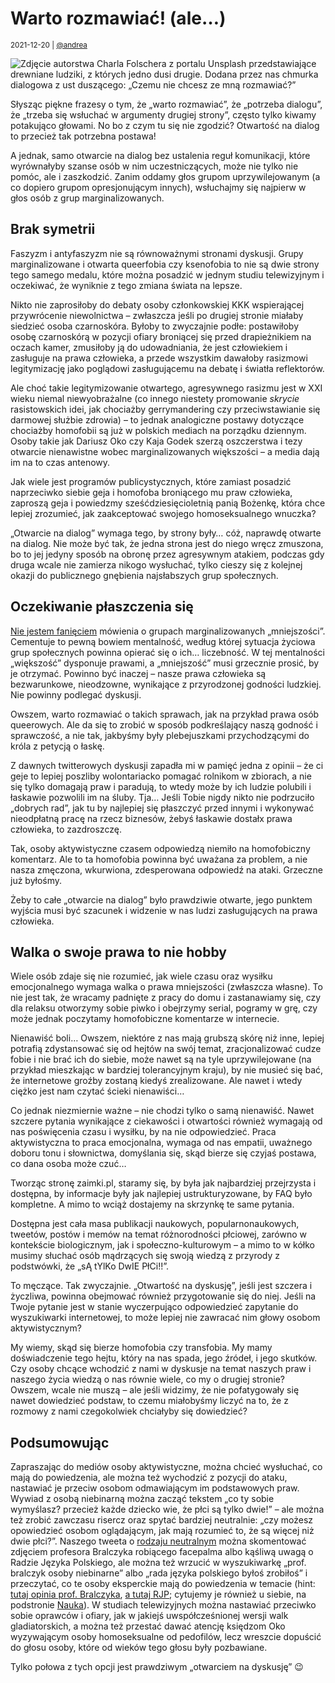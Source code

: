# Warto rozmawiać! (ale…)

<small>2021-12-20 | [@andrea](/@andrea)</small>

![Zdjęcie autorstwa Charla Folschera z portalu Unsplash przedstawiające drewniane ludziki, z których jedno dusi drugie. Dodana przez nas chmurka dialogowa z ust duszącego: „Czemu nie chcesz ze mną rozmawiać?”](/img-local/blog/warto-rozmawiać.png)

Słysząc piękne frazesy o tym, że „warto rozmawiać”, że „potrzeba dialogu”, że „trzeba się wsłuchać w argumenty drugiej strony”,
często tylko kiwamy potakująco głowami. No bo z czym tu się nie zgodzić? Otwartość na dialog to przecież tak potrzebna postawa!

A jednak, samo otwarcie na dialog bez ustalenia reguł komunikacji, które wyrównałyby szanse osób w nim uczestniczących,
może nie tylko nie pomóc, ale i zaszkodzić. Zanim oddamy głos grupom uprzywilejowanym (a co dopiero grupom opresjonującym innych),
wsłuchajmy się najpierw w głos osób z grup marginalizowanych.

## Brak symetrii

Faszyzm i antyfaszyzm nie są równoważnymi stronami dyskusji. Grupy marginalizowane i otwarta queerfobia czy ksenofobia
to nie są dwie strony tego samego medalu, które można posadzić w jednym studiu telewizyjnym i oczekiwać, że wyniknie z tego zmiana świata na lepsze.

Nikto nie zaprosiłoby do debaty osoby członkowskiej KKK wspierającej przywrócenie niewolnictwa –
zwłaszcza jeśli po drugiej stronie miałaby siedzieć osoba czarnoskóra.
Byłoby to zwyczajnie podłe: postawiłoby osobę czarnoskórą w pozycji ofiary broniącej się przed drapieżnikiem na oczach kamer,
zmusiłoby ją do udowadniania, że jest człowiekiem i zasługuje na prawa człowieka,
a przede wszystkim dawałoby rasizmowi legitymizację jako poglądowi zasługującemu na debatę i światła reflektorów.

Ale choć takie legitymizowanie otwartego, agresywnego rasizmu jest w XXI wieku niemal niewyobrażalne
(co innego niestety promowanie _skrycie_ rasistowskich idei, jak chociażby gerrymandering czy przeciwstawianie się darmowej służbie zdrowia)
– to jednak analogiczne postawy dotyczące chociażby homofobii są już w polskich mediach na porządku dziennym.
Osoby takie jak Dariusz Oko czy Kaja Godek szerzą oszczerstwa i tezy otwarcie nienawistne wobec marginalizowanych większości
– a media dają im na to czas antenowy.

Jak wiele jest programów publicystycznych, które zamiast posadzić naprzeciwko siebie geja i homofoba broniącego mu praw człowieka,
zaproszą geja i powiedzmy sześćdziesięcioletnią panią Bożenkę, która chce lepiej zrozumieć, jak zaakceptować swojego homoseksualnego wnuczka?

„Otwarcie na dialog” wymaga tego, by strony były… cóż, naprawdę otwarte na dialog.
Nie może być tak, że jedna strona jest do niego wręcz zmuszona, bo to jej jedyny sposób na obronę przez agresywnym atakiem,
podczas gdy druga wcale nie zamierza nikogo wysłuchać, tylko cieszy się z kolejnej okazji do publicznego gnębienia najsłabszych grup społecznych.

## Oczekiwanie płaszczenia się

[Nie jestem fanięciem](https://avris.it/blog/opresja-to-nie-statystyka) mówienia o grupach marginalizowanych „mniejszości”.
Cementuje to pewną bowiem mentalność, według której sytuacja życiowa grup społecznych powinna opierać się o ich… liczebność.
W tej mentalności „większość” dysponuje prawami, a „mniejszość” musi grzecznie prosić, by je otrzymać.
Powinno być inaczej – nasze prawa człowieka są bezwarunkowe, nieodzowne, wynikające z przyrodzonej godności ludzkiej.
Nie powinny podlegać dyskusji.

Owszem, warto rozmawiać o takich sprawach, jak na przykład prawa osób queerowych.
Ale da się to zrobić w sposób podkreślający naszą godność i sprawczość,
a nie tak, jakbyśmy były plebejuszkami przychodzącymi do króla z petycją o łaskę.

Z dawnych twitterowych dyskusji zapadła mi w pamięć jedna z opinii – że ci geje to lepiej poszliby wolontariacko pomagać rolnikom w zbiorach,
a nie się tylko domagają praw i paradują, to wtedy może by ich ludzie polubili i łaskawie pozwolili im na śluby. 
Tja…  Jeśli Tobie nigdy nikto nie podrzuciło „dobrych rad”, jak tu by najlepiej się płaszczyć przed innymi
i wykonywać nieodpłatną pracę na rzecz biznesów, żebyś łaskawie dostałx prawa człowieka, to zazdroszczę.

Tak, osoby aktywistyczne czasem odpowiedzą niemiło na homofobiczny komentarz.
Ale to ta homofobia powinna być uważana za problem, a nie nasza zmęczona, wkurwiona, zdesperowana odpowiedź na ataki.
Grzeczne już byłośmy.

Żeby to całe „otwarcie na dialog” było prawdziwie otwarte, jego punktem wyjścia musi być szacunek
i widzenie w nas ludzi zasługujących na prawa człowieka.

## Walka o swoje prawa to nie hobby

Wiele osób zdaje się nie rozumieć, jak wiele czasu oraz wysiłku emocjonalnego wymaga walka o prawa mniejszości (zwłaszcza własne).
To nie jest tak, że wracamy padnięte z pracy do domu i zastanawiamy się, czy dla relaksu otworzymy sobie piwko i obejrzymy serial,
pogramy w grę, czy może jednak poczytamy homofobiczne komentarze w internecie.

Nienawiść boli… Owszem, niektóre z nas mają grubszą skórę niż inne, lepiej potrafią zdystansować się od hejtów na swój temat,
zracjonalizować cudze fobie i nie brać ich do siebie, może nawet są na tyle uprzywilejowane (na przykład mieszkając w bardziej tolerancyjnym kraju),
by nie musieć się bać, że internetowe groźby zostaną kiedyś zrealizowane. Ale nawet i wtedy ciężko jest nam czytać ścieki nienawiści…

Co jednak niezmiernie ważne – nie chodzi tylko o samą nienawiść. Nawet szczere pytania wynikające z ciekawości i otwartości
również wymagają od nas poświęcenia czasu i wysiłku, by na nie odpowiedzieć. Praca aktywistyczna to praca emocjonalna,
wymaga od nas empatii, uważnego doboru tonu i słownictwa, domyślania się, skąd bierze się czyjaś postawa, co dana osoba może czuć…

Tworząc stronę zaimki.pl, staramy się, by była jak najbardziej przejrzysta i dostępna, by informacje były jak najlepiej ustrukturyzowane,
by FAQ było kompletne. A mimo to wciąż dostajemy na skrzynkę te same pytania.

Dostępna jest cała masa publikacji naukowych, popularnonaukowych, tweetów, postów i memów na temat różnorodności płciowej,
zarówno w kontekście biologicznym, jak i społeczno-kulturowym – a mimo to w kółko musimy słuchać osób mądrzących się
swoją wiedzą z przyrody z podstwówki, że „sĄ tYlKo DwIE PłCi!!”.

To męczące. Tak zwyczajnie. „Otwartość na dyskusję”, jeśli jest szczera i życzliwa, powinna obejmować również
przygotowanie się do niej. Jeśli na Twoje pytanie jest w stanie wyczerpująco odpowiedzieć zapytanie do wyszukiwarki internetowej,
to może lepiej nie zawracać nim głowy osobom aktywistycznym?

My wiemy, skąd się bierze homofobia czy transfobia. My mamy doświadczenie tego hejtu, który na nas spada, jego źródeł, i jego skutków.
Czy osoby chcące wchodzić z nami w dyskusje na temat naszych praw i naszego życia wiedzą o nas równie wiele, co my o drugiej stronie?
Owszem, wcale nie muszą – ale jeśli widzimy, że nie pofatygowały się nawet dowiedzieć podstaw, to czemu miałobyśmy liczyć na to,
że z rozmowy z nami czegokolwiek chciałyby się dowiedzieć?

## Podsumowując

Zapraszając do mediów osoby aktywistyczne, można chcieć wysłuchać, co mają do powiedzenia,
ale można też wychodzić z pozycji do ataku, nastawiać je przeciw osobom odmawiającym im podstawowych praw.
Wywiad z osobą niebinarną można zacząć tekstem „co ty sobie wymyślasz? przecież każde dziecko wie, że płci są tylko dwie!” –
ale można też zrobić zawczasu risercz oraz spytać bardziej neutralnie:
„czy możesz opowiedzieć osobom oglądającym, jak mają rozumieć to, że są więcej niż dwie płci?”.
Naszego tweeta o [rodzaju neutralnym](/ono) można skomentować zdjęciem profesora Bralczyka robiącego facepalma
albo kąśliwą uwagą o Radzie Języka Polskiego,
ale można też wrzucić w wyszukiwarkę „prof. bralczyk osoby niebinarne”
albo „rada języka polskiego byłoś zrobiłoś” i przeczytać,
co te osoby eksperckie mają do powiedzenia w temacie
(hint: [tutaj opinia prof. Bralczyka](https://ksiazki.wp.pl/w-tvp-wysmiewali-osoby-niebinarne-profesor-bralczyk-rozumie-dlaczego-6616979703601760a),
[a tutaj RJP](https://rjp.pan.pl/index.php?option=com_content&view=article&id=317:byom-byo&catid=44&Itemid=208);
cytujemy je również u siebie, na podstronie [<span class="fal fa-vial"></span> Nauka](/nauka)).
W studiach telewizyjnych można nastawiać przeciwko sobie oprawców i ofiary, jak w jakiejś uwspółcześnionej wersji walk gladiatorskich,
a można też przestać dawać atencję księdzom Oko wyzywającym osoby homoseksualne od pedofilów,
lecz wreszcie dopuścić do głosu osoby, które od wieków tego głosu były pozbawiane.

Tylko połowa z tych opcji jest prawdziwym „otwarciem na dyskusję” 😉
